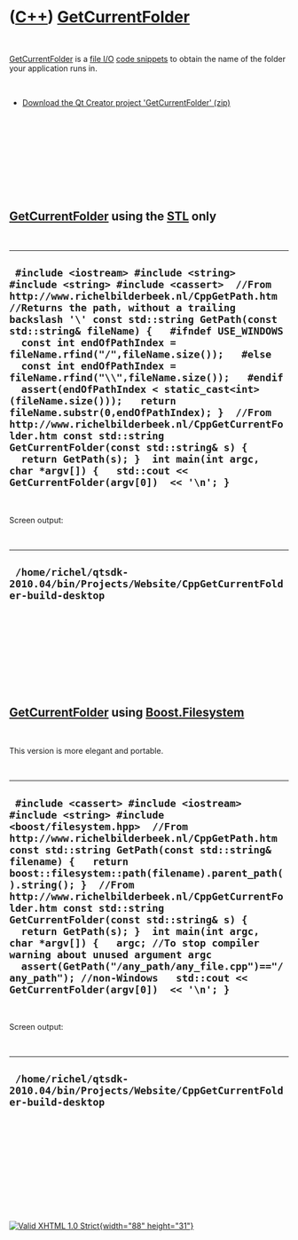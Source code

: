 



 

 

 

 

 

([C++](Cpp.htm)) [GetCurrentFolder](CppGetCurrentFolder.htm)
============================================================

 

[GetCurrentFolder](CppGetCurrentFolder.htm) is a [file
I/O](CppFileIo.htm) [code snippets](CppCodeSnippets.htm) to obtain the
name of the folder your application runs in.

 

-   [Download the Qt Creator project
    'GetCurrentFolder' (zip)](CppGetCurrentFolder.zip)

 

 

 

 

 

[GetCurrentFolder](CppGetCurrentFolder.htm) using the [STL](CppStl.htm) only
----------------------------------------------------------------------------

 

  --------------------------------------------------------------------------------------------------------------------------------------------------------------------------------------------------------------------------------------------------------------------------------------------------------------------------------------------------------------------------------------------------------------------------------------------------------------------------------------------------------------------------------------------------------------------------------------------------------------------------------------------------------------------------------------------------------------------------------------------------------------------------------------
  ` #include <iostream> #include <string>  #include <string> #include <cassert>  //From http://www.richelbilderbeek.nl/CppGetPath.htm //Returns the path, without a trailing backslash '\' const std::string GetPath(const std::string& fileName) {   #ifndef USE_WINDOWS   const int endOfPathIndex = fileName.rfind("/",fileName.size());   #else   const int endOfPathIndex = fileName.rfind("\\",fileName.size());   #endif   assert(endOfPathIndex < static_cast<int>(fileName.size()));   return fileName.substr(0,endOfPathIndex); }  //From http://www.richelbilderbeek.nl/CppGetCurrentFolder.htm const std::string GetCurrentFolder(const std::string& s) {   return GetPath(s); }  int main(int argc, char *argv[]) {   std::cout << GetCurrentFolder(argv[0])  << '\n'; }`
  --------------------------------------------------------------------------------------------------------------------------------------------------------------------------------------------------------------------------------------------------------------------------------------------------------------------------------------------------------------------------------------------------------------------------------------------------------------------------------------------------------------------------------------------------------------------------------------------------------------------------------------------------------------------------------------------------------------------------------------------------------------------------------------

 

Screen output:

 

  --------------------------------------------------------------------------------------
  ` /home/richel/qtsdk-2010.04/bin/Projects/Website/CppGetCurrentFolder-build-desktop`
  --------------------------------------------------------------------------------------

 

 

 

 

 

[GetCurrentFolder](CppGetCurrentFolder.htm) using [Boost.Filesystem](CppFilesystem.htm)
---------------------------------------------------------------------------------------

 

This version is more elegant and portable.

 

  -----------------------------------------------------------------------------------------------------------------------------------------------------------------------------------------------------------------------------------------------------------------------------------------------------------------------------------------------------------------------------------------------------------------------------------------------------------------------------------------------------------------------------------------------------------------------------------------------------------------------------------------------------------------
  ` #include <cassert> #include <iostream> #include <string> #include <boost/filesystem.hpp>  //From http://www.richelbilderbeek.nl/CppGetPath.htm const std::string GetPath(const std::string& filename) {   return boost::filesystem::path(filename).parent_path().string(); }  //From http://www.richelbilderbeek.nl/CppGetCurrentFolder.htm const std::string GetCurrentFolder(const std::string& s) {   return GetPath(s); }  int main(int argc, char *argv[]) {   argc; //To stop compiler warning about unused argument argc   assert(GetPath("/any_path/any_file.cpp")=="/any_path"); //non-Windows   std::cout << GetCurrentFolder(argv[0])  << '\n'; }`
  -----------------------------------------------------------------------------------------------------------------------------------------------------------------------------------------------------------------------------------------------------------------------------------------------------------------------------------------------------------------------------------------------------------------------------------------------------------------------------------------------------------------------------------------------------------------------------------------------------------------------------------------------------------------

 

Screen output:

 

  --------------------------------------------------------------------------------------
  ` /home/richel/qtsdk-2010.04/bin/Projects/Website/CppGetCurrentFolder-build-desktop`
  --------------------------------------------------------------------------------------

 

 

 

 

 





 

[![Valid XHTML 1.0 Strict](valid-xhtml10.png){width="88"
height="31"}](http://validator.w3.org/check?uri=referer)
